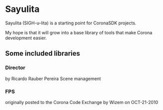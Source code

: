 # Sayulita #

Sayulita (SIGH-u-lita) is a starting point for CoronaSDK projects.

My hope is that it will grow into a base library of tools that make Corona development easier.

## Some included libraries ##

### Director
by Ricardo Rauber Pereira
Scene management

### FPS
originally posted to the Corona Code Exchange by Wizem on OCT-21-2010 